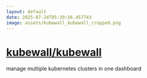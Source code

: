 ```yaml
---
layout: default
date: 2025-07-24T05:39:56.457743
image: assets/kubewall_kubewall_cropped.png
---
```


# [kubewall/kubewall](https://github.com/kubewall/kubewall)

manage multiple kubernetes clusters in one dashboard
